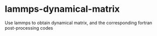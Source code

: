 # lammps-dynamical-matrix
Use lammps to obtain dynamical matrix, and the corresponding fortran post-processing codes
